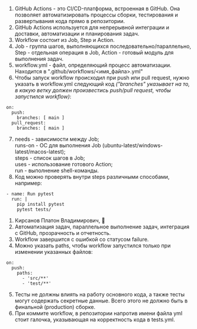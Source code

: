 1. GitHub Actions - это CI/CD-платформа, встроенная в GitHub. Она позволяет автоматизировать процессы сборки, тестирования и развертывания кода прямо в репозитории.  
2. GitHub Actions используется для непрерывной интеграции и доставки, автоматизации и планирования задач.  
3. Workflow состоит из Job, Step и Action.
4. Job - группа шагов, выполняющихся последовательно/параллельно, Step - отдельная операция в Job, Action - готовый модуль для выполнения задач.  
5. workflow.yml - файл, определяющий процесс автоматизации. Находится в ".github/workflows/<имя_файла>.yml"  
6. Чтобы запуск workflow происходил при push или pull request, нужно указать в workflow.yml следующий код _("branches" указывает на то, в какую ветку должен произвестись push/pull request, чтобы запустился workflow)_:
```
on:
  push:
    branches: [ main ]
  pull_request:
    branches: [ main ]
```
7. needs - зависимости между Job;  
runs-on - ОС для выполнения Job (ubuntu-latest/windows-latest/macos-latest);  
steps - список шагов в Job;  
uses - использование готового Action;  
run	- выполнение shell-команды.
8. Код можно проверять внутри steps различными способами, например:
```
- name: Run pytest
  run: |
    pip install pytest
    pytest tests/
```


1. Кирсанов Платон Владимирович, 🐷
2. Автоматизация задач, параллельное выполнение задач, интеграция с GitHub, прозрачность и отчетность.
3. Workflow завершится с ошибкой со статусом failure.
4. Можно указать paths, чтобы workflow запустился только при изменении указанных файлов:
```
on:
  push:
    paths:
      - 'src/**'
      - 'test/**'
```
5. Тесты не должны влиять на работу основного кода, а также тесты могут содержать секретные данные. Всего этого не должно быть в финальной (production) сборке.
6. При коммите workflow, в репозитории напротив имени файла yml стоит галочка, указывающая на корректность кода в tests.yml.
